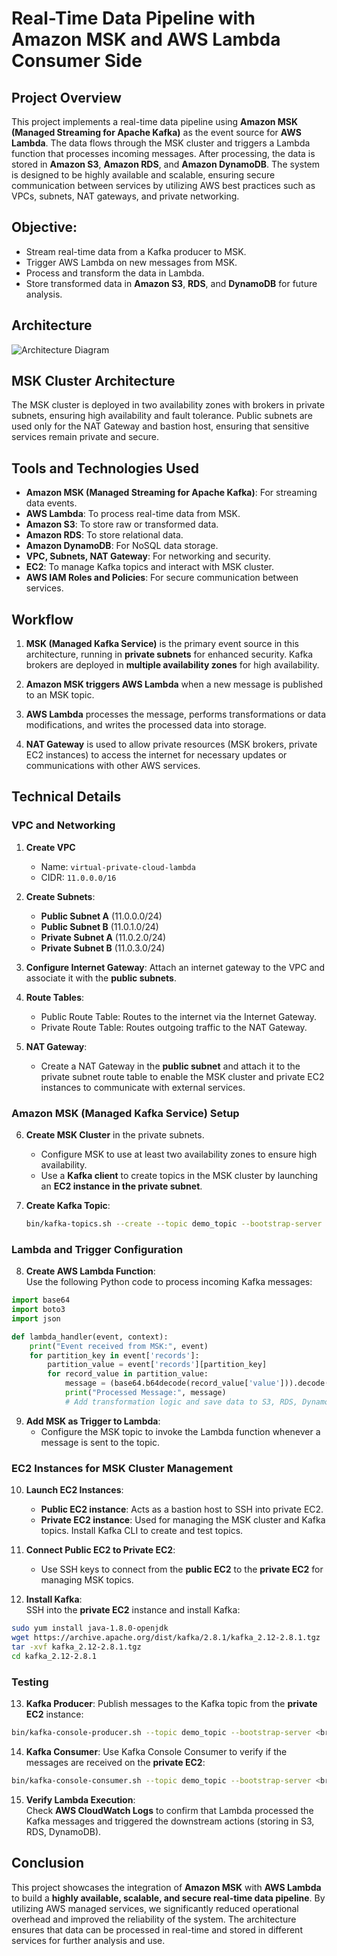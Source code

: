 # **Real-Time Data Pipeline with Amazon MSK and AWS Lambda Consumer Side**

## **Project Overview**
This project implements a real-time data pipeline using **Amazon MSK (Managed Streaming for Apache Kafka)** as the event source for **AWS Lambda**. The data flows through the MSK cluster and triggers a Lambda function that processes incoming messages. After processing, the data is stored in **Amazon S3**, **Amazon RDS**, and **Amazon DynamoDB**. The system is designed to be highly available and scalable, ensuring secure communication between services by utilizing AWS best practices such as VPCs, subnets, NAT gateways, and private networking.

## **Objective:**
- Stream real-time data from a Kafka producer to MSK.
- Trigger AWS Lambda on new messages from MSK.
- Process and transform the data in Lambda.
- Store transformed data in **Amazon S3**, **RDS**, and **DynamoDB** for future analysis.


## **Architecture**
![Architecture Diagram](./architecture.png)


## **MSK Cluster Architecture**
The MSK cluster is deployed in two availability zones with brokers in private subnets, ensuring high availability and fault tolerance. Public subnets are used only for the NAT Gateway and bastion host, ensuring that sensitive services remain private and secure.

## **Tools and Technologies Used**
- **Amazon MSK (Managed Streaming for Apache Kafka)**: For streaming data events.
- **AWS Lambda**: To process real-time data from MSK.
- **Amazon S3**: To store raw or transformed data.
- **Amazon RDS**: To store relational data.
- **Amazon DynamoDB**: For NoSQL data storage.
- **VPC, Subnets, NAT Gateway**: For networking and security.
- **EC2**: To manage Kafka topics and interact with MSK cluster.
- **AWS IAM Roles and Policies**: For secure communication between services.

## **Workflow**
1. **MSK (Managed Kafka Service)** is the primary event source in this architecture, running in **private subnets** for enhanced security. Kafka brokers are deployed in **multiple availability zones** for high availability.
   
2. **Amazon MSK triggers AWS Lambda** when a new message is published to an MSK topic.
   
3. **AWS Lambda** processes the message, performs transformations or data modifications, and writes the processed data into storage.
   
4. **NAT Gateway** is used to allow private resources (MSK brokers, private EC2 instances) to access the internet for necessary updates or communications with other AWS services.


## **Technical Details**

### **VPC and Networking**
1. **Create VPC**  
   - Name: `virtual-private-cloud-lambda`  
   - CIDR: `11.0.0.0/16`

2. **Create Subnets**:
   - **Public Subnet A** (11.0.0.0/24)
   - **Public Subnet B** (11.0.1.0/24)
   - **Private Subnet A** (11.0.2.0/24)
   - **Private Subnet B** (11.0.3.0/24)

3. **Configure Internet Gateway**: Attach an internet gateway to the VPC and associate it with the **public subnets**.

4. **Route Tables**:  
   - Public Route Table: Routes to the internet via the Internet Gateway.  
   - Private Route Table: Routes outgoing traffic to the NAT Gateway.

5. **NAT Gateway**:  
   - Create a NAT Gateway in the **public subnet** and attach it to the private subnet route table to enable the MSK cluster and private EC2 instances to communicate with external services.

### **Amazon MSK (Managed Kafka Service) Setup**
6. **Create MSK Cluster** in the private subnets.  
   - Configure MSK to use at least two availability zones to ensure high availability.
   - Use a **Kafka client** to create topics in the MSK cluster by launching an **EC2 instance in the private subnet**.

7. **Create Kafka Topic**:
   ```bash
   bin/kafka-topics.sh --create --topic demo_topic --bootstrap-server <broker_endpoints> --replication-factor 2 --partitions 2
   ```

### **Lambda and Trigger Configuration**
8. **Create AWS Lambda Function**:  
   Use the following Python code to process incoming Kafka messages:

```python
import base64
import boto3
import json

def lambda_handler(event, context):
    print("Event received from MSK:", event)
    for partition_key in event['records']:
        partition_value = event['records'][partition_key]
        for record_value in partition_value:
            message = (base64.b64decode(record_value['value'])).decode()
            print("Processed Message:", message)
            # Add transformation logic and save data to S3, RDS, DynamoDB here
```

9. **Add MSK as Trigger to Lambda**:  
   - Configure the MSK topic to invoke the Lambda function whenever a message is sent to the topic.

### **EC2 Instances for MSK Cluster Management**
10. **Launch EC2 Instances**:
    - **Public EC2 instance**: Acts as a bastion host to SSH into private EC2.
    - **Private EC2 instance**: Used for managing the MSK cluster and Kafka topics. Install Kafka CLI to create and test topics.

11. **Connect Public EC2 to Private EC2**:
    - Use SSH keys to connect from the **public EC2** to the **private EC2** for managing MSK topics.

12. **Install Kafka**:  
   SSH into the **private EC2** instance and install Kafka:
   ```bash
   sudo yum install java-1.8.0-openjdk
   wget https://archive.apache.org/dist/kafka/2.8.1/kafka_2.12-2.8.1.tgz
   tar -xvf kafka_2.12-2.8.1.tgz
   cd kafka_2.12-2.8.1
   ```

### **Testing**
13. **Kafka Producer**:
   Publish messages to the Kafka topic from the **private EC2** instance:
   ```bash
   bin/kafka-console-producer.sh --topic demo_topic --bootstrap-server <broker_endpoints>
   ```

14. **Kafka Consumer**:
   Use Kafka Console Consumer to verify if the messages are received on the **private EC2**:
   ```bash
   bin/kafka-console-consumer.sh --topic demo_topic --bootstrap-server <broker_endpoints>
   ```

15. **Verify Lambda Execution**:  
   Check **AWS CloudWatch Logs** to confirm that Lambda processed the Kafka messages and triggered the downstream actions (storing in S3, RDS, DynamoDB).


## **Conclusion**
This project showcases the integration of **Amazon MSK** with **AWS Lambda** to build a **highly available, scalable, and secure real-time data pipeline**. By utilizing AWS managed services, we significantly reduced operational overhead and improved the reliability of the system. The architecture ensures that data can be processed in real-time and stored in different services for further analysis and use.


